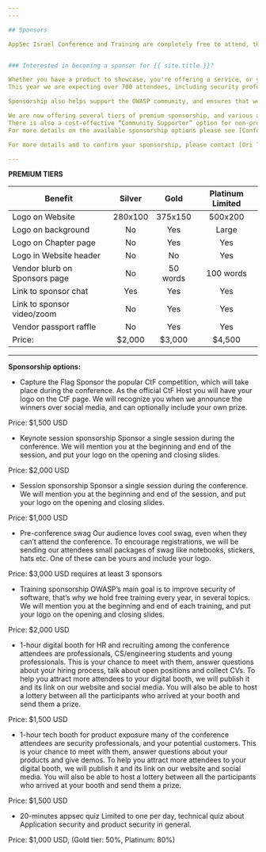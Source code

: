 ```yaml
---
---

## Sponsors

AppSec Israel Conference and Training are completely free to attend, thanks to the generous support of our sponsors!   


### Interested in becoming a sponsor for {{ site.title }}? 

Whether you have a product to showcase, you're offering a service, or you are recruiting - sponsoring the OWASP AppSec Israel Conference gets you the right exposure.   
This year we are expecting over 700 attendees, including security professionals, developers, managers, and more.

Sponsorship also helps support the OWASP community, and ensures that we can keep on making our conferences better and better. Sponsorship fees are intended to cover the costs of the conference only. If anything is left over, this is used to support the ongoing Chapter activity and improve the Conference even more. Since the Conference is open to all and free of charge to attend, we need your support to enable us to put on a great conference.

We are now offering several tiers of premium sponsorship, and various a la carte opportunities.   
There is also a cost-effective “Community Supporter” option for non-profits, government offices, small startups, and anyone else that wishes to support the community (Community Supporter level does not get a booth at the conference).  
For more details on the available sponsorship options please see [Conference Sponsorships]({{ site.url }}/www-event-stdoff/assets/files/Digital_AppSec_Israel_2020_Sponsorships.pdf).  

For more details and to confirm your sponsorship, please contact [Ori Troyna](mailto:ori.troyna@owasp.org).   

---
```


**PREMIUM TIERS**


| Benefit | Silver | Gold | Platinum Limited |
| ------------------- |:----------------------:|:---------------:|:--------------:|
|Logo on Website|   280x100|    375x150|    500x200|
|Logo on background|    No| Yes|    Large|
|Logo on Chapter page|  No| Yes|    Yes|
|Logo in Website header|    No| No| Yes|
|Vendor blurb on Sponsors page| No| 50 words|   100 words|
|Link to sponsor chat|  Yes|    Yes|    Yes|
|Link to sponsor video/zoom|    No| Yes|    Yes|
|Vendor passport raffle|    No| Yes|    Yes|        
|Price:|    $2,000|     $3,000|     $4,500 |

---

**Sponsorship options:**

* Capture the Flag
Sponsor the popular CtF competition, which will take place during the conference. As the official CtF Host you will have your logo on the CtF page. We will recognize you when we announce the winners over social media, and can optionally include your own prize. 

Price: $1,500 USD

* Keynote session sponsorship
Sponsor a single session during the conference. We will mention you at the beginning and end of the session, and put your logo on the opening and closing slides.

Price: $2,000 USD

* Session sponsorship
Sponsor a single session during the conference. We will mention you at the beginning and end of the session, and put your logo on the opening and closing slides.

Price: $1,000 USD

* Pre-conference swag
 Our audience loves cool swag, even when they can’t attend the conference. To encourage registrations, we will be sending our attendees small packages of swag like notebooks, stickers, hats etc. One of these can be yours and include your logo.

Price: $3,000 USD requires at least 3 sponsors

* Training sponsorship
OWASP’s main goal is to improve security of software, that’s why we hold free training every year, in several topics. We will mention you at the beginning and end of each training, and put your logo on the opening and closing slides.

Price: $2,000 USD

* 1-hour digital booth for HR and recruiting
among the conference attendees are professionals, CS/engineering students and young professionals. This is your chance to meet with them, answer questions about your hiring process, talk about open positions and collect CVs. To help you attract more attendees to your digital booth, we will publish it and its link on our website and social media. You will also be able to host a lottery between all the participants who arrived at your booth and send them a prize.

Price: $1,500 USD

* 1-hour tech booth for product exposure
many of the conference attendees are security professionals, and your potential customers. This is your chance to meet with them, answer questions about your products and give demos. To help you attract more attendees to your digital booth, we will publish it and its link on our website and social media. You will also be able to host a lottery between all the participants who arrived at your booth and send them a prize.

Price: $1,500 USD

* 20-minutes appsec quiz
Limited to one per day, technical quiz about Application security and product security in general. 

Price: $1,000 USD, (Gold tier: 50%, Platinum: 80%)


